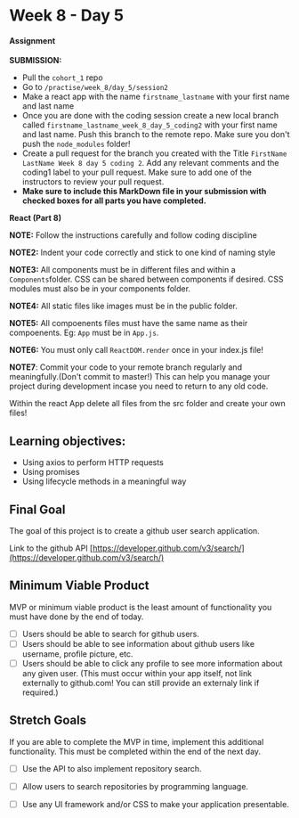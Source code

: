 # Week 8 - Day 5

#### Assignment

**SUBMISSION:**

- Pull the `cohort_1` repo
- Go to `/practise/week_8/day_5/session2` 
- Make a react app with the name `firstname_lastname` with your first name and last name  
- Once you are done with the coding session create a new local branch called `firstname_lastname_week_8_day_5_coding2` with your first name and last name. Push this branch to the remote repo. Make sure you don't push the `node_modules` folder!
- Create a pull request for the branch you created with the Title `FirstName LastName Week 8 day 5 coding 2`. Add any relevant comments and the coding1 label to your pull request. Make sure to add one of the instructors to review your pull request.
- **Make sure to include this MarkDown file in your submission with checked boxes for all parts you have completed.**

**React (Part 8)**

**NOTE:** Follow the instructions carefully and follow coding discipline

**NOTE2:** Indent your code correctly and stick to one kind of naming style

**NOTE3:** All components must be in different files and within a `Components`folder. CSS can be shared between components if desired. CSS modules must also be in your components folder. 

**NOTE4:** All static files like images must be in the public folder.

**NOTE5:** All compoenents files must have the same name as their compoenents. Eg: `App` must be in `App.js`.

**NOTE6:** You must only call `ReactDOM.render` once in your index.js file! 

**NOTE7**: Commit your code to your remote branch regularly and meaningfully.(Don't commit to master!) This can help you manage your project during development incase you need to return to any old code. 

Within the react App delete all files from the src folder and create your own files!

## Learning objectives:
- Using axios to perform HTTP requests 
- Using promises
- Using lifecycle methods in a meaningful way

## Final Goal

The goal of this project is to create a github user search application.

Link to the github API [https://developer.github.com/v3/search/](https://developer.github.com/v3/search/) 

## Minimum Viable Product

MVP or minimum viable product is the least amount of functionality you must have done by the end of today.

- [ ] Users should be able to search for github users.
- [ ] Users should be able to see information about github users like username, profile picture, etc.
- [ ] Users should be able to click any profile to see more information about any given user. (This must occur within your app itself, not link externally to github.com! You can still provide an externaly link if required.) 

## Stretch Goals

If you are able to complete the MVP in time, implement this additional functionality. 
This must be completed within the end of the next day.

- [ ] Use the API to also implement repository search.
- [ ] Allow users to search repositories by programming language.
- [ ] Use any UI framework and/or CSS to make your application presentable.





    


